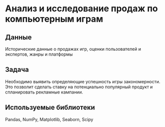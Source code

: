 # Анализ и исследование продаж по компьютерным играм

## Данные

Исторические данные о продажах игр, оценки пользователей и экспертов, жанры и платформы

## Задача

Необходимо выявить определяющие успешность игры закономерности. Это позволит сделать ставку на потенциально популярный продукт и спланировать рекламные кампании.  

## Используемые библиотеки
Pandas,
NumPy,
Matplotlib,
Seaborn,
Scipy
